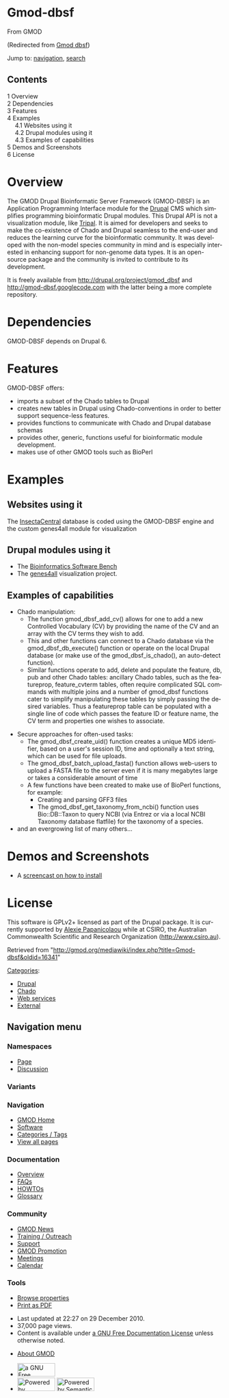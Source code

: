 <div id="mw-page-base" class="noprint">

</div>

<div id="mw-head-base" class="noprint">

</div>

<div id="content" class="mw-body" role="main">

<span id="top"></span>

<div id="mw-js-message" style="display:none;">

</div>



# <span dir="auto">Gmod-dbsf</span>

<div id="bodyContent">

<div id="siteSub">

From GMOD

</div>

<div id="contentSub">

(Redirected from [Gmod
dbsf](http://gmod.org/mediawiki/index.php?title=Gmod_dbsf&redirect=no "Gmod dbsf"))

</div>

<div id="jump-to-nav" class="mw-jump">

Jump to: [navigation](#mw-navigation), [search](#p-search)

</div>

<div id="mw-content-text" class="mw-content-ltr" lang="en" dir="ltr">

<div id="toc" class="toc">

<div id="toctitle">

## Contents

</div>

- [<span class="tocnumber">1</span>
  <span class="toctext">Overview</span>](#Overview)
- [<span class="tocnumber">2</span>
  <span class="toctext">Dependencies</span>](#Dependencies)
- [<span class="tocnumber">3</span>
  <span class="toctext">Features</span>](#Features)
- [<span class="tocnumber">4</span>
  <span class="toctext">Examples</span>](#Examples)
  - [<span class="tocnumber">4.1</span> <span class="toctext">Websites
    using it</span>](#Websites_using_it)
  - [<span class="tocnumber">4.2</span> <span class="toctext">Drupal
    modules using it</span>](#Drupal_modules_using_it)
  - [<span class="tocnumber">4.3</span> <span class="toctext">Examples
    of capabilities</span>](#Examples_of_capabilities)
- [<span class="tocnumber">5</span> <span class="toctext">Demos and
  Screenshots</span>](#Demos_and_Screenshots)
- [<span class="tocnumber">6</span>
  <span class="toctext">License</span>](#License)

</div>

# <span id="Overview" class="mw-headline">Overview</span>

The GMOD Drupal Bioinformatic Server Framework (GMOD-DBSF) is an
Application Programming Interface module for the
<a href="http://drupal.org" class="external text"
rel="nofollow">Drupal</a> CMS which simplifies programming bioinformatic
Drupal modules. This Drupal API is not a visualization module, like
[Tripal](Tripal.1 "Tripal"). It is aimed for developers and seeks to
make the co-existence of Chado and Drupal seamless to the end-user and
reduces the learning curve for the bioinformatic community. It was
developed with the non-model species community in mind and is especially
interested in enhancing support for non-genome data types. It is an
open-source package and the community is invited to contribute to its
development.

It is freely available from
<a href="http://drupal.org/project/gmod_dbsf" class="external free"
rel="nofollow">http://drupal.org/project/gmod_dbsf</a> and
<a href="http://gmod-dbsf.googlecode.com" class="external free"
rel="nofollow">http://gmod-dbsf.googlecode.com</a> with the latter being
a more complete repository.

# <span id="Dependencies" class="mw-headline">Dependencies</span>

GMOD-DBSF depends on Drupal 6.

# <span id="Features" class="mw-headline">Features</span>

GMOD-DBSF offers:

- imports a subset of the Chado tables to Drupal
- creates new tables in Drupal using Chado-conventions in order to
  better support sequence-less features.
- provides functions to communicate with Chado and Drupal database
  schemas
- provides other, generic, functions useful for bioinformatic module
  development.
- makes use of other GMOD tools such as BioPerl

# <span id="Examples" class="mw-headline">Examples</span>

## <span id="Websites_using_it" class="mw-headline">Websites using it</span>

The <a href="http://insectacentral.org" class="external text"
rel="nofollow">InsectaCentral</a> database is coded using the GMOD-DBSF
engine and the custom genes4all module for visualization

## <span id="Drupal_modules_using_it" class="mw-headline">Drupal modules using it</span>

- The [Bioinformatics Software
  Bench](Biosoftware_bench "Biosoftware bench")
- The [genes4all](Genes4all "Genes4all") visualization project.

## <span id="Examples_of_capabilities" class="mw-headline">Examples of capabilities</span>

- Chado manipulation:
  - The function gmod_dbsf_add_cv() allows for one to add a new
    Controlled Vocabulary (CV) by providing the name of the CV and an
    array with the CV terms they wish to add.
  - This and other functions can connect to a Chado database via the
    gmod_dbsf_db_execute() function or operate on the local Drupal
    database (or make use of the gmod_dbsf_is_chado(), an auto-detect
    function).
  - Similar functions operate to add, delete and populate the feature,
    db, pub and other Chado tables: ancillary Chado tables, such as the
    featureprop, feature_cvterm tables, often require complicated SQL
    commands with multiple joins and a number of gmod_dbsf functions
    cater to simplify manipulating these tables by simply passing the
    desired variables. Thus a featureprop table can be populated with a
    single line of code which passes the feature ID or feature name, the
    CV term and properties one wishes to associate.

<!-- -->

- Secure approaches for often-used tasks:
  - The gmod_dbsf_create_uid() function creates a unique MD5 identifier,
    based on a user's session ID, time and optionally a text string,
    which can be used for file uploads.
  - The gmod_dbsf_batch_upload_fasta() function allows web-users to
    upload a FASTA file to the server even if it is many megabytes large
    or takes a considerable amount of time
  - A few functions have been created to make use of BioPerl functions,
    for example:
    - Creating and parsing GFF3 files
    - The gmod_dbsf_get_taxonomy_from_ncbi() function uses
      Bio::DB::Taxon to query NCBI (via Entrez or via a local NCBI
      Taxonomy database flatfile) for the taxonomy of a species.
- and an evergrowing list of many others...

  

# <span id="Demos_and_Screenshots" class="mw-headline">Demos and Screenshots</span>

- A <a href="http://www.scivee.tv/node/20322" class="external text"
  rel="nofollow">screencast on how to install</a>

# <span id="License" class="mw-headline">License</span>

This software is GPLv2+ licensed as part of the Drupal package. It is
currently supported by [Alexie
Papanicolaou](User:Alpapan "User:Alpapan") while at CSIRO, the
Australian Commonwealth Scientific and Research Organization
(<a href="http://www.csiro.au" class="external free"
rel="nofollow">http://www.csiro.au</a>).

</div>

<div class="printfooter">

Retrieved from
"<http://gmod.org/mediawiki/index.php?title=Gmod-dbsf&oldid=16341>"

</div>

<div id="catlinks" class="catlinks">

<div id="mw-normal-catlinks" class="mw-normal-catlinks">

[Categories](Special:Categories "Special:Categories"):

- [Drupal](Category:Drupal "Category:Drupal")
- [Chado](Category:Chado "Category:Chado")
- [Web services](Category:Web_services "Category:Web services")
- [External](Category:External "Category:External")

</div>

</div>

<div class="visualClear">

</div>

</div>

</div>

<div id="mw-navigation">

## Navigation menu

<div id="mw-head">



<div id="left-navigation">

<div id="p-namespaces" class="vectorTabs" role="navigation"
aria-labelledby="p-namespaces-label">

### Namespaces

- <span id="ca-nstab-main"><a href="Gmod-dbsf" accesskey="c"
  title="View the content page [c]">Page</a></span>
- <span id="ca-talk"><a
  href="http://gmod.org/mediawiki/index.php?title=Talk:Gmod-dbsf&amp;action=edit&amp;redlink=1"
  accesskey="t"
  title="Discussion about the content page [t]">Discussion</a></span>

</div>

<div id="p-variants" class="vectorMenu emptyPortlet" role="navigation"
aria-labelledby="p-variants-label">

### 

### Variants[](#)

<div class="menu">

</div>

</div>

</div>

<div id="right-navigation">





</div>



</div>

</div>

</div>

<div id="mw-panel">

<div id="p-logo" role="banner">

<a href="Main_Page"
style="background-image: url(../images/GMOD-cogs.png);"
title="Visit the main page"></a>

</div>

<div id="p-Navigation" class="portal" role="navigation"
aria-labelledby="p-Navigation-label">

### Navigation

<div class="body">

- <span id="n-GMOD-Home">[GMOD Home](Main_Page)</span>
- <span id="n-Software">[Software](GMOD_Components)</span>
- <span id="n-Categories-.2F-Tags">[Categories /
  Tags](Categories)</span>
- <span id="n-View-all-pages">[View all pages](Special:AllPages)</span>

</div>

</div>

<div id="p-Documentation" class="portal" role="navigation"
aria-labelledby="p-Documentation-label">

### Documentation

<div class="body">

- <span id="n-Overview">[Overview](Overview)</span>
- <span id="n-FAQs">[FAQs](Category:FAQ)</span>
- <span id="n-HOWTOs">[HOWTOs](Category:HOWTO)</span>
- <span id="n-Glossary">[Glossary](Glossary)</span>

</div>

</div>

<div id="p-Community" class="portal" role="navigation"
aria-labelledby="p-Community-label">

### Community

<div class="body">

- <span id="n-GMOD-News">[GMOD News](GMOD_News)</span>
- <span id="n-Training-.2F-Outreach">[Training /
  Outreach](Training_and_Outreach)</span>
- <span id="n-Support">[Support](Support)</span>
- <span id="n-GMOD-Promotion">[GMOD Promotion](GMOD_Promotion)</span>
- <span id="n-Meetings">[Meetings](Meetings)</span>
- <span id="n-Calendar">[Calendar](Calendar)</span>

</div>

</div>

<div id="p-tb" class="portal" role="navigation"
aria-labelledby="p-tb-label">

### Tools

<div class="body">


- <span id="t-smwbrowselink"><a href="Special:Browse/Gmod-2Ddbsf" rel="smw-browse">Browse
  properties</a></span>
- <span id="t-pdf">[Print as
  PDF](http://gmod.org/mediawiki/index.php?title=Special:PdfPrint&page=Gmod-dbsf)</span>

</div>

</div>

</div>

</div>

<div id="footer" role="contentinfo">

- <span id="footer-info-lastmod">Last updated at 22:27 on 29 December
  2010.</span>
- <span id="footer-info-viewcount">37,000 page views.</span>
- <span id="footer-info-copyright">Content is available under
  <a href="http://www.gnu.org/licenses/fdl-1.3.html" class="external"
  rel="nofollow">a GNU Free Documentation License</a> unless otherwise
  noted.</span>

<!-- -->

- <span id="footer-places-about">[About
  GMOD](GMOD:About "GMOD:About")</span>

<!-- -->

- <span id="footer-copyrightico">[<img src="http://www.gnu.org/graphics/gfdl-logo-small.png" width="88"
  height="31" alt="a GNU Free Documentation License" />](http://www.gnu.org/licenses/fdl-1.3.html)</span>
- <span id="footer-poweredbyico">[<img
  src="../mediawiki/skins/common/images/poweredby_mediawiki_88x31.png"
  width="88" height="31" alt="Powered by MediaWiki" />](http://www.mediawiki.org/)
  [<img
  src="../mediawiki/extensions/SemanticMediaWiki/resources/images/smw_button.png"
  width="88" height="31" alt="Powered by Semantic MediaWiki" />](https://www.semantic-mediawiki.org/wiki/Semantic_MediaWiki)</span>

<div style="clear:both">

</div>

</div>
